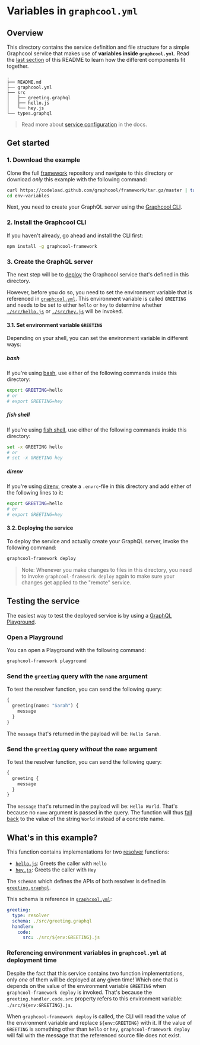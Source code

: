 # Variables in `graphcool.yml`

## Overview

This directory contains the service definition and file structure for a simple Graphcool service that makes use of **variables inside `graphcool.yml`**. Read the [last section](#whats-in-this-example) of this README to learn how the different components fit together.

```
.
├── README.md
├── graphcool.yml
├── src
│   ├── greeting.graphql
│   ├── hello.js
│   └── hey.js
└── types.graphql
```

> Read more about [service configuration](https://graph.cool/docs/reference/project-configuration/overview-opheidaix3) in the docs.

## Get started

### 1. Download the example

Clone the full [framework](https://github.com/graphcool/framework) repository and navigate to this directory or download _only_ this example with the following command:

```sh
curl https://codeload.github.com/graphcool/framework/tar.gz/master | tar -xz --strip=2 framework-master/examples/env-variables
cd env-variables
```

Next, you need to create your GraphQL server using the [Graphcool CLI](https://graph.cool/docs/reference/graphcool-cli/overview-zboghez5go).

### 2. Install the Graphcool CLI

If you haven't already, go ahead and install the CLI first:

```sh
npm install -g graphcool-framework
```

### 3. Create the GraphQL server

The next step will be to [deploy](https://graph.cool/docs/reference/graphcool-cli/commands-aiteerae6l#graphcool-deploy) the Graphcool service that's defined in this directory. 

However, before you do so, you need to set the environment variable that is referenced in [`graphcool.yml`](./graphcool.yml#L14). This environment variable is called `GREETING` and needs to be set to either `hello` or `hey` to determine whether [`./src/hello.js`](./src/hello.js) or [`./src/hey.js`](./src/hey.js) will be invoked.

#### 3.1. Set environment variable `GREETING`

Depending on your shell, you can set the environment variable in different ways:

##### bash

If you're using [bash](https://en.wikipedia.org/wiki/Bash_(Unix_shell)), use either of the following commands inside this directory:

```sh
export GREETING=hello
# or 
# export GREETING=hey
```

##### fish shell

If you're using [fish shell](https://fishshell.com/), use either of the following commands inside this directory:

```sh
set -x GREETING hello
# or
# set -x GREETING hey
```

##### direnv

If you're using [direnv](https://direnv.net/), create a `.envrc`-file in this directory and add either of the following lines to it:

```sh
export GREETING=hello
# or
# export GREETING=hey
```


#### 3.2. Deploying the service

To deploy the service and actually create your GraphQL server, invoke the following command:

```sh
graphcool-framework deploy
```

> Note: Whenever you make changes to files in this directory, you need to invoke `graphcool-framework deploy` again to make sure your changes get applied to the "remote" service.


## Testing the service

The easiest way to test the deployed service is by using a [GraphQL Playground](https://github.com/graphcool/graphql-playground).

### Open a Playground

You can open a Playground with the following command:

```sh
graphcool-framework playground
```

### Send the `greeting` query _with_ the `name` argument

To test the resolver function, you can send the following query:

```graphql
{
  greeting(name: "Sarah") {
    message
  }
}
```

The `message` that's returned in the payload will be: `Hello Sarah`.

### Send the `greeting` query _without_ the `name` argument

To test the resolver function, you can send the following query:

```graphql
{
  greeting {
    message
  }
}
```

The `message` that's returned in the payload will be: `Hello World`. That's because no `name` argument is passed in the query. The function will thus [fall back](./src/hello.js#L5) to the value of the string `World` instead of a concrete name.

## What's in this example?

This function contains implementations for two [resolver](https://graph.cool/docs/reference/functions/resolvers-su6wu3yoo2) functions:

- [`hello.js`](./src/hello.js): Greets the caller with `Hello`
- [`hey.js`](./src/hey.js): Greets the caller with `Hey`


The `schema`s which defines the APIs of both resolver is defined in [`greeting.graphql`](./src/greeting.graphql).

This schema is reference in [`graphcool.yml`](./graphcool.yml):

```yml
greeting:
  type: resolver
  schema: ./src/greeting.graphql
  handler:
    code:
      src: ./src/${env:GREETING}.js
  ```

### Referencing environment variables in `graphcool.yml` at deployment time

Despite the fact that this service contains two function implementations, only _one_ of them will be deployed at any given time! Which one that is depends on the value of the environment variable `GREETING` when `graphcool-framework deploy` is invoked. That's because the `greeting.handler.code.src` property refers to this environment variable: `./src/${env:GREETING}.js`. 

When `graphcool-framework deploy` is called, the CLI will read the value of the environment variable and replace `${env:GREETING}` with it. If the value of `GREETING` is something other than `hello` or `hey`, `graphcool-framework deploy` will fail with the message that the referenced source file does not exist.

